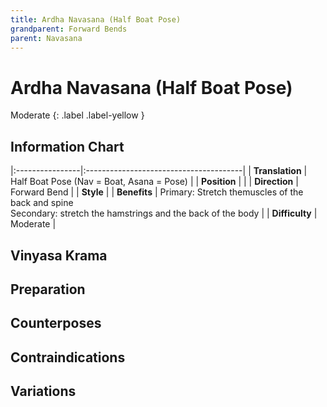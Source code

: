 ```yaml
---
title: Ardha Navasana (Half Boat Pose)
grandparent: Forward Bends
parent: Navasana
---
```

# Ardha Navasana (Half Boat Pose)
Moderate
{: .label .label-yellow }
## Information Chart

|:----------------|:---------------------------------------|
| **Translation** | Half Boat Pose (Nav = Boat, Asana = Pose)  |
| **Position**    |                                 |
| **Direction**   | Forward Bend                          |
| **Style**       | 
| **Benefits**    | Primary: Stretch themuscles of the back and spine <br> Secondary: stretch the hamstrings and the back of the body   |
| **Difficulty**  | Moderate                              | 

## Vinyasa Krama 

## Preparation 

## Counterposes

## Contraindications

## Variations